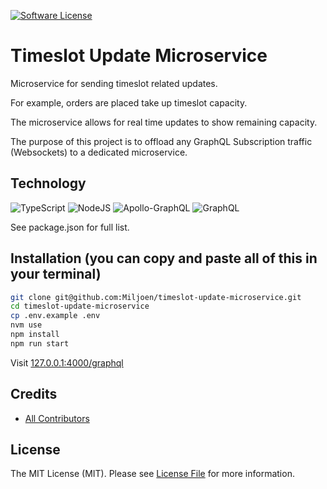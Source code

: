[![Software License][ico-license]](LICENSE.md)

# Timeslot Update Microservice

Microservice for sending timeslot related updates.

For example, orders are placed take up timeslot capacity.

The microservice allows for real time updates to show remaining capacity.

The purpose of this project is to offload any GraphQL Subscription traffic (Websockets) to a dedicated microservice.

## Technology

![TypeScript](https://img.shields.io/badge/typescript-%23007ACC.svg?style=for-the-badge&logo=typescript&logoColor=white)
![NodeJS](https://img.shields.io/badge/node.js-6DA55F?style=for-the-badge&logo=node.js&logoColor=white)
![Apollo-GraphQL](https://img.shields.io/badge/-ApolloGraphQL-311C87?style=for-the-badge&logo=apollo-graphql)
![GraphQL](https://img.shields.io/badge/-GraphQL-E10098?style=for-the-badge&logo=graphql&logoColor=white)

See package.json for full list.

## Installation (you can copy and paste all of this in your terminal)

``` bash
git clone git@github.com:Miljoen/timeslot-update-microservice.git
cd timeslot-update-microservice
cp .env.example .env
nvm use
npm install
npm run start
```

Visit [127.0.0.1:4000/graphql](127.0.0.1:4000/graphql)

## Credits

- [All Contributors][link-contributors]

## License

The MIT License (MIT). Please see [License File](LICENSE.md) for more information.

[ico-version]: https://img.shields.io/packagist/v/czim/laravel-paperclip.svg?style=flat-square
[ico-license]: https://img.shields.io/badge/license-MIT-brightgreen.svg?style=flat-square
[link-contributors]: ../../contributors

